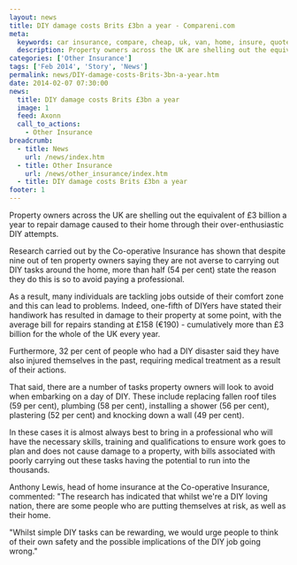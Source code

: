 ```yaml
---
layout: news
title: DIY damage costs Brits £3bn a year - Compareni.com
meta:
  keywords: car insurance, compare, cheap, uk, van, home, insure, quotes, online, comparison, bike, loans, life
  description: Property owners across the UK are shelling out the equivalent of &pound;3 billion a year to repair damage caused to their home through their over-enthusiastic DIY attempts
categories: ['Other Insurance']
tags: ['Feb 2014', 'Story', 'News']
permalink: news/DIY-damage-costs-Brits-3bn-a-year.htm
date: 2014-02-07 07:30:00
news:
  title: DIY damage costs Brits £3bn a year
  image: 1
  feed: Axonn
  call_to_actions:
    - Other Insurance
breadcrumb:
  - title: News
    url: /news/index.htm
  - title: Other Insurance
    url: /news/other_insurance/index.htm
  - title: DIY damage costs Brits £3bn a year
footer: 1
---
```


Property owners across the UK are shelling out the equivalent of &pound;3 billion a year to repair damage caused to their home through their over-enthusiastic DIY attempts.

Research carried out by the Co-operative Insurance has shown that despite nine out of ten property owners saying they are not averse to carrying out DIY tasks around the home, more than half (54 per cent) state the reason they do this is so to avoid paying a professional.

As a result, many individuals are tackling jobs outside of their comfort zone and this can lead to problems. Indeed, one-fifth of DIYers have stated their handiwork has resulted in damage to their property at some point, with the average bill for repairs standing at &pound;158 (&euro;190) - cumulatively more than &pound;3 billion for the whole of the UK every year.

Furthermore, 32 per cent of people who had a DIY disaster said they have also injured themselves in the past, requiring medical treatment as a result of their actions.

That said, there are a number of tasks property owners will look to avoid when embarking on a day of DIY. These include replacing fallen roof tiles (59 per cent), plumbing (58 per cent), installing a shower (56 per cent), plastering (52 per cent) and knocking down a wall (49 per cent).

In these cases it is almost always best to bring in a professional who will have the necessary skills, training and qualifications to ensure work goes to plan and does not cause damage to a property, with bills associated with poorly carrying out these tasks having the potential to run into the thousands.

Anthony Lewis, head of home insurance at the Co-operative Insurance, commented: &quot;The research has indicated that whilst we&#39;re a DIY loving nation, there are some people who are putting themselves at risk, as well as their home.

&quot;Whilst simple DIY tasks can be rewarding, we would urge people to think of their own safety and the possible implications of the DIY job going wrong.&quot;
